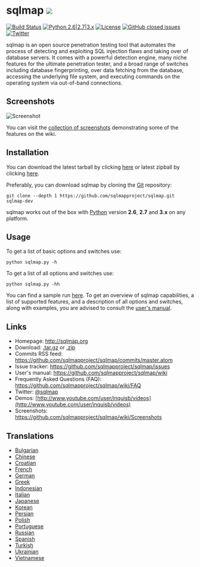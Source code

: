 # sqlmap ![](https://i.imgur.com/fe85aVR.png)

[![Build Status](https://api.travis-ci.org/sqlmapproject/sqlmap.svg?branch=master)](https://travis-ci.org/sqlmapproject/sqlmap) [![Python 2.6|2.7|3.x](https://img.shields.io/badge/python-2.6|2.7|3.x-yellow.svg)](https://www.python.org/) [![License](https://img.shields.io/badge/license-GPLv2-red.svg)](https://raw.githubusercontent.com/sqlmapproject/sqlmap/master/LICENSE) [![GitHub closed issues](https://img.shields.io/github/issues-closed-raw/sqlmapproject/sqlmap.svg?colorB=ff69b4)](https://github.com/sqlmapproject/sqlmap/issues?q=is%3Aissue+is%3Aclosed) [![Twitter](https://img.shields.io/badge/twitter-@sqlmap-blue.svg)](https://twitter.com/sqlmap)

sqlmap is an open source penetration testing tool that automates the process of detecting and exploiting SQL injection flaws and taking over of database servers. It comes with a powerful detection engine, many niche features for the ultimate penetration tester, and a broad range of switches including database fingerprinting, over data fetching from the database, accessing the underlying file system, and executing commands on the operating system via out-of-band connections.

Screenshots
----

![Screenshot](https://raw.github.com/wiki/sqlmapproject/sqlmap/images/sqlmap_screenshot.png)

You can visit the [collection of screenshots](https://github.com/sqlmapproject/sqlmap/wiki/Screenshots) demonstrating some of the features on the wiki.

Installation
----

You can download the latest tarball by clicking [here](https://github.com/sqlmapproject/sqlmap/tarball/master) or latest zipball by clicking [here](https://github.com/sqlmapproject/sqlmap/zipball/master).

Preferably, you can download sqlmap by cloning the [Git](https://github.com/sqlmapproject/sqlmap) repository:

    git clone --depth 1 https://github.com/sqlmapproject/sqlmap.git sqlmap-dev

sqlmap works out of the box with [Python](http://www.python.org/download/) version **2.6**, **2.7** and **3.x** on any platform.

Usage
----

To get a list of basic options and switches use:

    python sqlmap.py -h

To get a list of all options and switches use:

    python sqlmap.py -hh

You can find a sample run [here](https://asciinema.org/a/46601).
To get an overview of sqlmap capabilities, a list of supported features, and a description of all options and switches, along with examples, you are advised to consult the [user's manual](https://github.com/sqlmapproject/sqlmap/wiki/Usage).

Links
----

* Homepage: http://sqlmap.org
* Download: [.tar.gz](https://github.com/sqlmapproject/sqlmap/tarball/master) or [.zip](https://github.com/sqlmapproject/sqlmap/zipball/master)
* Commits RSS feed: https://github.com/sqlmapproject/sqlmap/commits/master.atom
* Issue tracker: https://github.com/sqlmapproject/sqlmap/issues
* User's manual: https://github.com/sqlmapproject/sqlmap/wiki
* Frequently Asked Questions (FAQ): https://github.com/sqlmapproject/sqlmap/wiki/FAQ
* Twitter: [@sqlmap](https://twitter.com/sqlmap)
* Demos: [http://www.youtube.com/user/inquisb/videos](http://www.youtube.com/user/inquisb/videos)
* Screenshots: https://github.com/sqlmapproject/sqlmap/wiki/Screenshots

Translations
----

* [Bulgarian](https://github.com/sqlmapproject/sqlmap/blob/master/doc/translations/README-bg-BG.md)
* [Chinese](https://github.com/sqlmapproject/sqlmap/blob/master/doc/translations/README-zh-CN.md)
* [Croatian](https://github.com/sqlmapproject/sqlmap/blob/master/doc/translations/README-hr-HR.md)
* [French](https://github.com/sqlmapproject/sqlmap/blob/master/doc/translations/README-fr-FR.md)
* [German](https://github.com/sqlmapproject/sqlmap/blob/master/doc/translations/README-de-GER.md)
* [Greek](https://github.com/sqlmapproject/sqlmap/blob/master/doc/translations/README-gr-GR.md)
* [Indonesian](https://github.com/sqlmapproject/sqlmap/blob/master/doc/translations/README-id-ID.md)
* [Italian](https://github.com/sqlmapproject/sqlmap/blob/master/doc/translations/README-it-IT.md)
* [Japanese](https://github.com/sqlmapproject/sqlmap/blob/master/doc/translations/README-ja-JP.md)
* [Korean](https://github.com/sqlmapproject/sqlmap/blob/master/doc/translations/README-ko-KR.md)
* [Persian](https://github.com/sqlmapproject/sqlmap/blob/master/doc/translations/README-fa-IR.md)
* [Polish](https://github.com/sqlmapproject/sqlmap/blob/master/doc/translations/README-pl-PL.md)
* [Portuguese](https://github.com/sqlmapproject/sqlmap/blob/master/doc/translations/README-pt-BR.md)
* [Russian](https://github.com/sqlmapproject/sqlmap/blob/master/doc/translations/README-ru-RUS.md)
* [Spanish](https://github.com/sqlmapproject/sqlmap/blob/master/doc/translations/README-es-MX.md)
* [Turkish](https://github.com/sqlmapproject/sqlmap/blob/master/doc/translations/README-tr-TR.md)
* [Ukrainian](https://github.com/sqlmapproject/sqlmap/blob/master/doc/translations/README-uk-UA.md)
* [Vietnamese](https://github.com/sqlmapproject/sqlmap/blob/master/doc/translations/README-vi-VN.md)